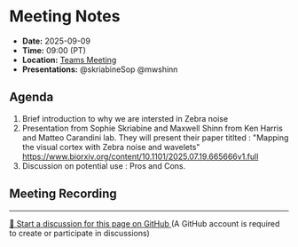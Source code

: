 # Meeting Notes
- **Date:** 2025-09-09
- **Time:** 09:00 (PT)
- **Location:** [Teams Meeting](https://teams.microsoft.com/l/meetup-join/19%3ameeting_Y2Q3MDViNGMtOTIwMC00ZjMzLTk3MjMtYWU3MDhiMzZjYmM1%40thread.v2/0?context=%7b%22Tid%22%3a%2232669cd6-737f-4b39-8bdd-d6951120d3fc%22%2c%22Oid%22%3a%229396d18b-b5cf-4bed-98a0-1cfb7dc82663%22%7d)
- **Presentations:** @skriabineSop @mwshinn

## Agenda

1. Brief introduction to why we are intersted in Zebra noise
2. Presentation from Sophie Skriabine and Maxwell Shinn from Ken Harris and Matteo Carandini lab.
They will present their paper titlted : "Mapping the visual cortex with Zebra noise and wavelets"
https://www.biorxiv.org/content/10.1101/2025.07.19.665666v1.full
3. Discussion on potential use : Pros and Cons.

## Meeting Recording


<!-- DISCUSSION_LINK_START -->
<div class="discussion-link">
    <hr>
    <p>
        <a href="https://github.com/allenneuraldynamics/openscope-community-predictive-processing/discussions/new?category=q-a&title=Discussion%3A%20meetings/2025-09-09" target="_blank">
            💬 Start a discussion for this page on GitHub
        </a>
        <span class="note">(A GitHub account is required to create or participate in discussions)</span>
    </p>
</div>
<!-- DISCUSSION_LINK_END -->
